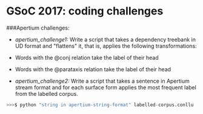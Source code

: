 GSoC 2017: coding challenges
=====================

###Apertium challenges:

* _apertium_challenge1:_ Write a script that takes a dependency treebank in UD format and "flattens" it, that is, applies the following transformations:
 * Words with the @conj relation take the label of their head
 * Words with the @parataxis relation take the label of their head

* _apertium_challenge2:_ Write a script that takes a sentence in Apertium stream format and for each surface form applies the most frequent label from the labelled corpus.
```python
>>>$ python "string in apertium-string-format" labelled-corpus.conllu
```

